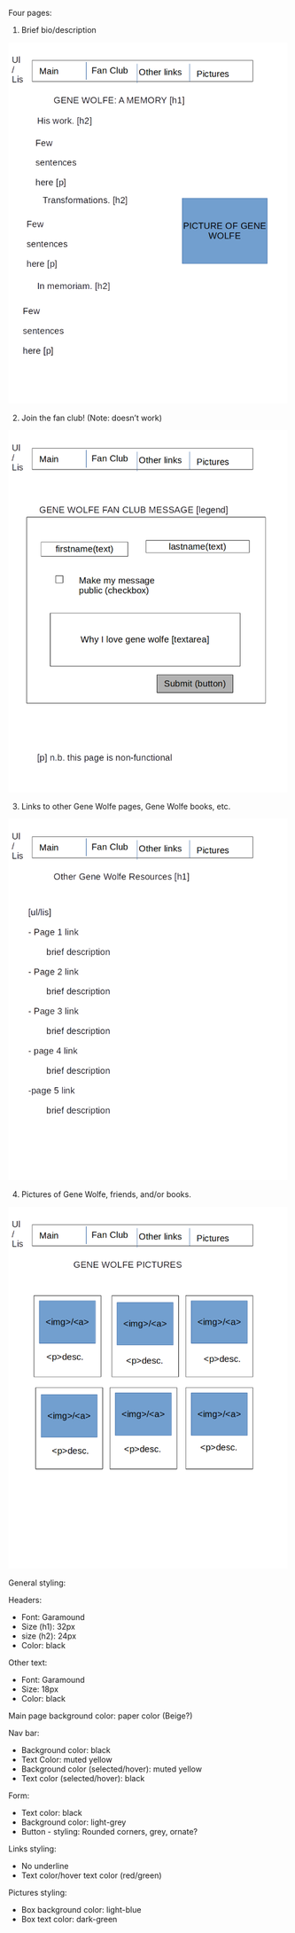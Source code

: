 Four pages:

1. Brief bio/description

![](planning-page-1.png)

2. Join the fan club! (Note: doesn’t work)

![](planning-page-2.png)

3. Links to other Gene Wolfe pages, Gene Wolfe books, etc.

![](planning-page-3.png)

4. Pictures of Gene Wolfe, friends, and/or books.

![](planning-page-4.png)

General styling:

Headers:
 - Font:  Garamound
 - Size (h1): 32px
 - size (h2): 24px
 - Color: black
 
Other text:
 - Font: Garamound
 - Size: 18px
 - Color: black
 
Main page background color: paper color (Beige?)

Nav bar:
 - Background color: black
 - Text Color: muted yellow
 - Background color (selected/hover): muted yellow
 - Text color (selected/hover): black
 
Form:
 - Text color: black
 - Background color: light-grey
 - Button - styling: Rounded corners, grey, ornate?
 
Links styling:
 - No underline
 - Text color/hover text color (red/green)
 
Pictures styling:
 - Box background color: light-blue
 - Box text color: dark-green
